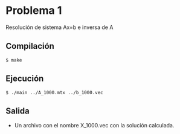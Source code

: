 # Problema 1

Resolución de sistema Ax=b e inversa de A

## Compilación

```
$ make
```

## Ejecución

```
$ ./main ../A_1000.mtx ../b_1000.vec
```


## Salida

- Un archivo con el nombre X_1000.vec con la solución calculada.
